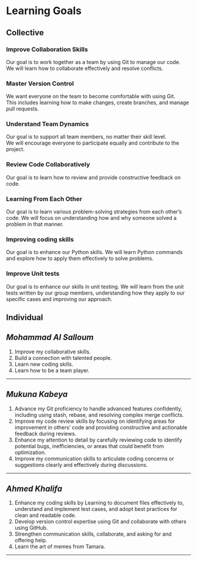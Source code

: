 # Learning Goals

## Collective

### Improve Collaboration Skills  

Our goal is to work together as a team by using Git to manage our code.  
We will learn how to collaborate effectively and resolve conflicts.

### Master Version Control  

We want everyone on the team to become comfortable with using Git.  
This includes learning how to make changes, create branches, and manage pull requests.

### Understand Team Dynamics  

Our goal is to support all team members, no matter their skill level.  
We will encourage everyone to participate equally and contribute to the project.

### Review Code Collaboratively  

Our goal is to learn how to review and provide constructive feedback on code.

### Learning From Each Other  

Our goal is to learn various problem-solving strategies from each other’s code.
We will focus on understanding how and why someone solved a problem in that manner.

### Improving coding skills

Our goal is to enhance our Python skills.
We will learn Python commands
and explore how to apply them effectively to solve problems.

### Improve Unit tests

Our goal is to enhance our skills in unit testing.
We will learn from the unit tests written by our group members,
understanding how they apply to our specific cases and improving our approach.

## Individual

## _Mohammad Al Salloum_

1. Improve my collaborative skills.
2. Build a connection with talented people.
3. Learn new coding skills.
4. Learn how to be a team player.

---

## _Mukuna Kabeya_

1. Advance my Git proficiency to handle advanced features confidently,
    including using stash, rebase, and resolving complex merge conflicts.
2. Improve my code review skills by focusing on identifying areas for
    improvement in others’ code and providing constructive
    and actionable feedback during reviews.
3. Enhance my attention to detail
    by carefully reviewing code to identify potential bugs,
    inefficiencies, or areas that could benefit from optimization.
4. Improve my communication skills to articulate coding concerns
    or suggestions clearly and effectively during discussions.

---

## _Ahmed Khalifa_

1. Enhance my coding skills by Learning to document files effectively to,
understand and implement test cases, and
 adopt best practices for clean and
readable code.
2. Develop version control expertise
    using Git and collaborate with others using GitHub.
3. Strengthen communication skills, collaborate,
    and asking for and offering help.
4. Learn the art of memes from Tamara.

---
